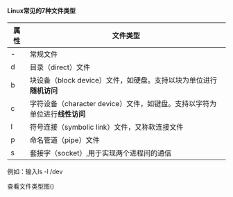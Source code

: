 #### Linux常见的7种文件类型 
|属性|文件类型|
|---|---|
|-|常规文件|
|d|目录（direct）文件|
|b|块设备（block device）文件，如硬盘。支持以块为单位进行**随机访问**|
|c|字符设备（character device）文件，如键盘。支持以字符为单位进行**线性访问**|
|l|符号连接（symbolic link）文件，又称软连接文件|
|p|命名管道（pipe）文件|
|s|套接字（socket）,用于实现两个进程间的通信|

例如：输入ls -l /dev

查看文件类型图()
